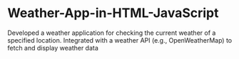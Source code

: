 # Weather-App-in-HTML-JavaScript
Developed a weather application for checking the current weather of a specified location.  Integrated with a weather API (e.g., OpenWeatherMap) to fetch and display weather data
